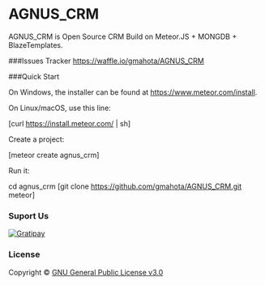 # AGNUS_CRM

AGNUS_CRM is Open Source CRM Build on Meteor.JS + MONGDB + BlazeTemplates.

###Issues Tracker
https://waffle.io/gmahota/AGNUS_CRM

###Quick Start

On Windows, the installer can be found at https://www.meteor.com/install.

On Linux/macOS, use this line:

[curl https://install.meteor.com/ | sh]
    


Create a project:

[meteor create agnus_crm]
    
    

Run it:

cd agnus_crm
[git clone https://github.com/gmahota/AGNUS_CRM.git
    meteor]
    


### Suport Us

[![Gratipay](https://img.shields.io/gratipay/project/AGNUS-CRM.svg)](https://gratipay.com/AGNUS-CRM/)

### License

Copyright © [GNU General Public License v3.0](./LICENSE.md)
